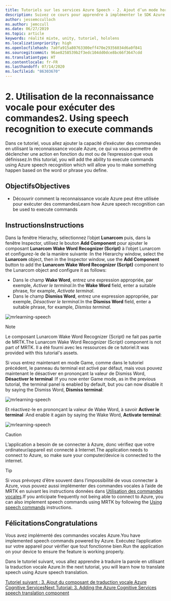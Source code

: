 ```yaml
---
title: Tutoriels sur les services Azure Speech - 2. Ajout d’un mode hors connexion pour la traduction locale de la reconnaissance vocale
description: Suivez ce cours pour apprendre à implémenter le SDK Azure Speech au sein d’une application de réalité mixte.
author: jessemcculloch
ms.author: jemccull
ms.date: 06/27/2019
ms.topic: article
keywords: réalité mixte, unity, tutoriel, hololens
ms.localizationpriority: high
ms.openlocfilehash: 7a0fa915a80763300eff470e29356034d6a0f841
ms.sourcegitcommit: 96ae8258539b2f3edc104dd0dce8bc66f3647cdd
ms.translationtype: HT
ms.contentlocale: fr-FR
ms.lasthandoff: 07/14/2020
ms.locfileid: "86303670"
---
```

# <a name="2-using-speech-recognition-to-execute-commands"></a><span data-ttu-id="48509-105">2. Utilisation de la reconnaissance vocale pour exécuter des commandes</span><span class="sxs-lookup"><span data-stu-id="48509-105">2. Using speech recognition to execute commands</span></span>

<span data-ttu-id="48509-106">Dans ce tutoriel, vous allez ajouter la capacité d’exécuter des commandes en utilisant la reconnaissance vocale Azure, ce qui va vous permettre de déclencher une action en fonction du mot ou de l’expression que vous définissez.</span><span class="sxs-lookup"><span data-stu-id="48509-106">In this tutorial, you will add the ability to execute commands using Azure speech recognition which will allow you to make something happen based on the word or phrase you define.</span></span>

## <a name="objectives"></a><span data-ttu-id="48509-107">Objectifs</span><span class="sxs-lookup"><span data-stu-id="48509-107">Objectives</span></span>

* <span data-ttu-id="48509-108">Découvrir comment la reconnaissance vocale Azure peut être utilisée pour exécuter des commandes</span><span class="sxs-lookup"><span data-stu-id="48509-108">Learn how Azure speech recognition can be used to execute commands</span></span>

## <a name="instructions"></a><span data-ttu-id="48509-109">Instructions</span><span class="sxs-lookup"><span data-stu-id="48509-109">Instructions</span></span>

<span data-ttu-id="48509-110">Dans la fenêtre Hierachy, sélectionnez l’objet **Lunarcom** puis, dans la fenêtre Inspector, utilisez le bouton **Add Component** pour ajouter le composant **Lunarcom Wake Word Recognizer (Script)** à l’objet Lunarcom et configurez-le de la manière suivante :</span><span class="sxs-lookup"><span data-stu-id="48509-110">In the Hierarchy window, select the **Lunarcom** object, then in the Inspector window, use the **Add Component** button to add the **Lunarcom Wake Word Recognizer (Script)** component to the Lunarcom object and configure it as follows:</span></span>

* <span data-ttu-id="48509-111">Dans le champ **Wake Word**, entrez une expression appropriée, par exemple, _Activer le terminal_.</span><span class="sxs-lookup"><span data-stu-id="48509-111">In the **Wake Word** field, enter a suitable phrase, for example, _Activate terminal_.</span></span>
* <span data-ttu-id="48509-112">Dans le champ **Dismiss Word**, entrez une expression appropriée, par exemple, _Désactiver le terminal_.</span><span class="sxs-lookup"><span data-stu-id="48509-112">In the **Dismiss Word** field, enter a suitable phrase, for example, _Dismiss terminal_.</span></span>

![mrlearning-speech](images/mrlearning-speech/tutorial2-section1-step1-1.png)

> [!NOTE]
> <span data-ttu-id="48509-114">Le composant Lunarcom Wake Word Recognizer (Script) ne fait pas partie de MRTK.</span><span class="sxs-lookup"><span data-stu-id="48509-114">The Lunarcom Wake Word Recognizer (Script) component is not part of MRTK.</span></span> <span data-ttu-id="48509-115">Il a été fourni avec les ressources de ce tutoriel.</span><span class="sxs-lookup"><span data-stu-id="48509-115">It was provided with this tutorial's assets.</span></span>

<span data-ttu-id="48509-116">Si vous entrez maintenant en mode Game, comme dans le tutoriel précédent, le panneau du terminal est activé par défaut, mais vous pouvez maintenant le désactiver en prononçant la valeur de Dismiss Word, **Désactiver le terminal** :</span><span class="sxs-lookup"><span data-stu-id="48509-116">If you now enter Game mode, as in the previous tutorial, the terminal panel is enabled by default, but you can now disable it by saying the Dismiss Word, **Dismiss terminal**:</span></span>

![mrlearning-speech](images/mrlearning-speech/tutorial2-section1-step1-2.png)

<span data-ttu-id="48509-118">Et réactivez-le en prononçant la valeur de Wake Word, à savoir **Activer le terminal** :</span><span class="sxs-lookup"><span data-stu-id="48509-118">And enable it again by saying the Wake Word, **Activate terminal**:</span></span>

![mrlearning-speech](images/mrlearning-speech/tutorial2-section1-step1-3.png)

> [!CAUTION]
> <span data-ttu-id="48509-120">L’application a besoin de se connecter à Azure, donc vérifiez que votre ordinateur/appareil est connecté à Internet.</span><span class="sxs-lookup"><span data-stu-id="48509-120">The application needs to connect to Azure, so make sure your computer/device is connected to the internet.</span></span>

> [!TIP]
> <span data-ttu-id="48509-121">Si vous prévoyez d’être souvent dans l’impossibilité de vous connecter à Azure, vous pouvez aussi implémenter des commandes vocales à l’aide de MRTK en suivant les instructions données dans [Utilisation des commandes vocales](mr-learning-base-09.md).</span><span class="sxs-lookup"><span data-stu-id="48509-121">If you anticipate frequently not being able to connect to Azure, you can also implement speech commands using MRTK by following the [Using speech commands](mr-learning-base-09.md) instructions.</span></span>

## <a name="congratulations"></a><span data-ttu-id="48509-122">Félicitations</span><span class="sxs-lookup"><span data-stu-id="48509-122">Congratulations</span></span>

<span data-ttu-id="48509-123">Vous avez implémenté des commandes vocales Azure.</span><span class="sxs-lookup"><span data-stu-id="48509-123">You have implemented speech commands powered by Azure.</span></span> <span data-ttu-id="48509-124">Exécutez l’application sur votre appareil pour vérifier que tout fonctionne bien.</span><span class="sxs-lookup"><span data-stu-id="48509-124">Run the application on your device to ensure the feature is working properly.</span></span>

<span data-ttu-id="48509-125">Dans le tutoriel suivant, vous allez apprendre à traduire la parole en utilisant la traduction vocale Azure.</span><span class="sxs-lookup"><span data-stu-id="48509-125">In the next tutorial, you will learn how to translate speech using Azure speech translation.</span></span>

[<span data-ttu-id="48509-126">Tutoriel suivant : 3. Ajout du composant de traduction vocale Azure Cognitive Services</span><span class="sxs-lookup"><span data-stu-id="48509-126">Next Tutorial: 3. Adding the Azure Cognitive Services speech translation component</span></span>](mrlearning-speechSDK-ch3.md)
